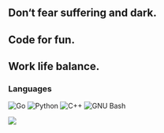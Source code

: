 ## Don‘t fear suffering and dark.

## Code for fun.

## Work life balance.

<h3 align="left">Languages</h3>
<p align="left">
    <img alt="Go" src="https://img.shields.io/badge/-Go-00ADD8?style=for-the-badge&logo=Go&logoColor=fff"/>
    <img alt="Python" src="https://img.shields.io/badge/-Python-3776AB?style=for-the-badge&logo=Python&logoColor=fff"/>
    <img alt="C++" src="https://img.shields.io/badge/-C++-00599C?style=for-the-badge&logo=C%2B%2B&logoColor=fff"/>
    <img alt="GNU Bash" src="https://img.shields.io/badge/-GNU%20Bash-4EAA25?style=for-the-badge&logo=GNU%20Bash&logoColor=fff"/>
</p>

<img align="left" src="https://github-readme-stats.vercel.app/api?username=kinokosu3&show_icons=true&icon_color=CE1D2D&text_color=718096&bg_color=ffffff&hide_title=true" />



